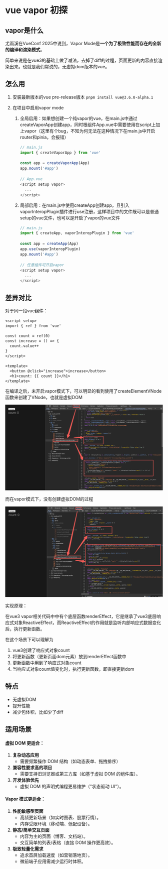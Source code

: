 # vue vapor 初探

## vapor是什么

尤雨溪在VueConf 2025中说到，Vapor Mode是**一个为了极致性能而存在的全新的编译和渲染模式**。

简单来说是在vue3的基础上做了减法，去掉了diff的过程，页面更新的内容直接渲染出来。也就是我们常说的，无虚拟dom版本的vue。

## 怎么用

1. 安装最新版本的vue pre-release版本 `pnpm install vue@3.6.0-alpha.1`

2. 在项目中启用vapor mode

   1. 全局启用：如果想创建一个纯vapor的vue，在main.js中通过createVaporApp创建app，同时根组件App.vue中需要使用在script上加上vapor（这里有个bug，不知为何无法在这种情况下在main.js中开启router和pinia，会报错）

      ```javascript
      // main.js
      import { createVaporApp } from 'vue'
      
      const app = createVaporApp(App)
      app.mount('#app')
      
      // App.vue
      <script setup vapor>
        ...
      </script>
      ```

   2. 局部启用：在main.js中使用createApp创建app，且引入vaporInteropPlugin插件进行use注册，这样项目中的文件既可以是普通setup的vue文件，也可以是开启了vapor的vue文件

      ``` javascript
      // main.js
      import { createApp, vaporInteropPlugin } from 'vue'
      
      const app = createApp(App)
      app.use(vaporInteropPlugin)
      app.mount('#app')
      
      // 任意组件可开启vapor
      <script setup vapor>
        ...
      </script>
      ```

      

## 差异对比

对于同一段vue组件：

``` vue
<script setup>
import { ref } from 'vue'

const count = ref(0)
const increase = () => {
  count.value++
}
</script>

<template>
  <button @click="increase">increase</button>
  <h1>count: {{ count }}</h1>
</template>
```

在编译之后，未开启vapor模式下，可以明显的看到使用了createElementVNode函数来创建了VNode，也就是虚拟DOM

![](./sfc_complie_setup.png)

而在vapor模式下，没有创建虚拟DOM的过程

![](./sfc_complie_vapor.png)

实现原理：

在vue3 vapor相关代码中中有个底层函数renderEffect，它是继承了vue3底层响应式对象ReactiveEffect，而ReactiveEffect的作用就是监听内部响应式数据变化后，执行更新函数。

在这个场景下可以理解为

1. vue3创建了响应式对象count
2. 将更新函数（更新页面dom元素）放到renderEffect函数中
3. 更新函数中用到了响应式对象count
4. 当响应式对象count值变化时，执行更新函数，即直接更新dom



## 特点

* 无虚拟DOM
* 提升性能
* 减少包体积，比如少了diff



## 适用场景

#### **虚拟 DOM 更适合**：

1. **复杂动态应用**
   - 需要频繁操作 DOM 结构（如动态表单、拖拽排序）
2. **兼容性要求高的项目**
   - 需要支持旧浏览器或第三方库（如基于虚拟 DOM 的组件库）。
3. **开发体验优先**
   - 虚拟 DOM 的声明式编程更易维护（"状态驱动 UI"）。

#### **Vapor 模式更适合**：

1. **性能敏感型页面**
   - 高频更新场景（如实时图表、股票行情）。
   - 内存受限环境（移动端、低配设备）。
2. **静态/简单交互页面**
   - 内容为主的页面（博客、文档站）。
   - 交互简单的列表/表格（直接 DOM 操作更高效）。
3. **极致轻量化需求**
   - 追求首屏加载速度（如营销落地页）。
   - 微前端子应用需减少运行时体积。

## 

